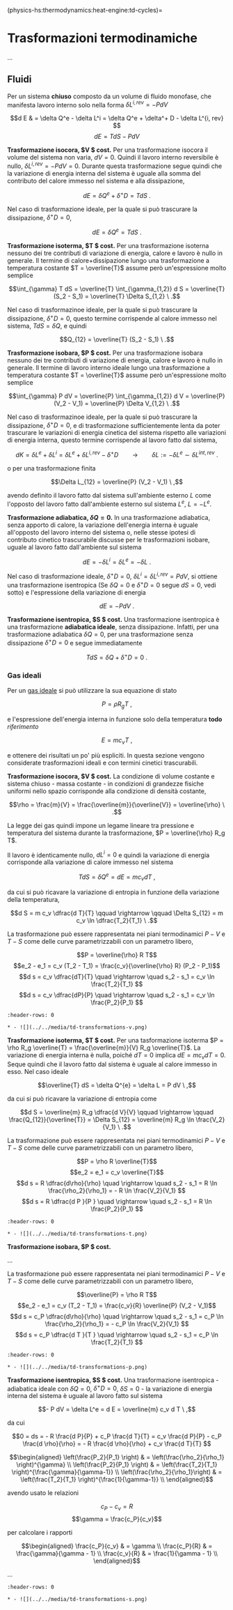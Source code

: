 (physics-hs:thermodynamics:heat-engine:td-cycles)=
# Trasformazioni termodinamiche

...

## Fluidi

Per un sistema **chiuso** composto da un volume di fluido monofase, che manifesta lavoro interno solo nella forma $\delta L^{i,rev} = -P dV$

$$d E & = \delta Q^e - \delta L^i = \delta Q^e + \delta^+ D - \delta L^{i, rev} $$
$$d E = T d S - P d V$$

**Trasformazione isocora, $V $ cost.** Per una trasformazione isocora il volume del sistema non varia, $d V = 0$. Quindi il lavoro interno reversibile è nullo, $\delta L^{i,rev} = - P dV = 0$. Durante questa trasformazione segue quindi che la variazione di energia interna del sistema è uguale alla somma del contributo del calore immesso nel sistema e alla dissipazione,

$$d E = \delta Q^e + \delta^+ D = T dS \ .$$

Nel caso di trasformazione ideale, per la quale si può trascurare la dissipazione, $\delta^+ D = 0$,

$$d E = \delta Q^e = T dS \ .$$

**Trasformazione isoterma, $T $ cost.** Per una trasformazione isoterna nessuno dei tre contributi di variazione di energia, calore e lavoro è nullo in generale. Il termine di calore+dissipazione lungo una trasformazione a temperatura costante $T = \overline{T}$ assume però un'espressione molto semplice

$$\int_{\gamma} T dS = \overline{T} \int_{\gamma_{1,2}} d S = \overline{T} (S_2 - S_1) = \overline{T} \Delta S_{1,2} \ .$$

Nel caso di trasformazinoe ideale, per la quale si può trascurare la dissipazione, $\delta^+ D = 0$, questo termine corrispende al calore immesso nel sistema, $T d S = \delta Q$, e quindi

$$Q_{12} = \overline{T} (S_2 - S_1) \ .$$

**Trasformazione isobara, $P $ cost.** Per una trasformazione isobara nessuno dei tre contributi di variazione di energia, calore e lavoro è nullo in generale. Il termine di lavoro interno ideale lungo una trasformazione a temperatura costante $T = \overline{T}$ assume però un'espressione molto semplice

$$\int_{\gamma} P dV = \overline{P} \int_{\gamma_{1,2}} d V = \overline{P} (V_2 - V_1) = \overline{P} \Delta V_{1,2} \ .$$

Nel caso di trasformazinoe ideale, per la quale si può trascurare la dissipazione, $\delta^+ D = 0$, e di trasformazione sufficientemente lenta da poter trascurare le variazioni di energia cinetica del sistema rispetto alle variazioni di energia interna, questo termine corrispende al lavoro fatto dal sistema, 

$$d K = \delta L^e + \delta L^i = \delta L^e + \delta L^{i,rev} - \delta^+ D \qquad \rightarrow \qquad \delta L := - \delta L^e \sim \delta L^{int,rev} \ .$$

o per una trasformazione finita

$$\Delta L_{12} = \overline{P} (V_2 - V_1) \ ,$$

avendo definito il lavoro fatto dal sistema sull'ambiente esterno $L$ come l'opposto del lavoro fatto dall'ambiente esterno sul sistema $L^e$, $L = - L^e$.

**Trasformazione adiabatica, $\delta Q = 0$.** In una trasformazione adiabatica, senza apporto di calore, la variazione dell'energia interna è uguale all'opposto del lavoro interno del sistema o, nelle stesse ipotesi di contributo cinetico trascurabile discusse per le trasformazioni isobare, uguale al lavoro fatto dall'ambiente sul sistema

$$d E = - \delta L^i = \delta L^{e} = - \delta L \ .$$

Nel caso di trasformazione ideale, $\delta^+ D = 0$, $\delta L^i = \delta L^{i,rev} = P dV$, si ottiene una trasformazione isentropica (Se $\delta Q = 0$ e $\delta^+ D = 0$ segue $dS = 0$, vedi sotto) e l'espressione della variazione di energia

$$d E = - P dV \ .$$

**Trasformazione isentropica, $S $ cost.** Una trasformazione isentropica è una trasformazione **adiabatica ideale**, senza dissipazione. Infatti, per una trasformazione adiabatica $\delta Q = 0$, per una trasformazione senza dissipazione $\delta^+ D = 0$ e segue immediatamente

$$T d S = \delta Q + \delta^+ D = 0 \ .$$

### Gas ideali
Per un [gas ideale](physics-hs:thermodynamics:matter:gases:ideal) si può utilizzare la sua equazione di stato

$$P = \rho R_g T \ ,$$

e l'espressione dell'energia interna in funzione solo della temperatura **todo** *riferimento*

$$E = m c_v T \ ,$$

e ottenere dei risultati un po' più espliciti. In questa sezione vengono considerate trasformazioni ideali e con termini cinetici trascurabili.

**Trasformazione isocora, $V $ cost.** La condizione di volume costante e sistema chiuso - massa costante - in condizioni di grandezze fisiche uniformi nello spazio corrisponde alla condizione di densità costante,

$$\rho = \frac{m}{V} = \frac{\overline{m}}{\overline{V}} = \overline{\rho} \ .$$

La legge dei gas quindi impone un legame lineare tra pressione e temperatura del sistema durante la trasformazione, $P = \overline{\rho} R_g T$.

Il lavoro è identicamente nullo, $d L^ì = 0$ e quindi la variazione di energia corrisponde alla variazione di calore immesso nel sistema

$$T dS = \delta Q^e = d E = m c_v dT \ ,$$

da cui si può ricavare la variazione di entropia in funzione della variazione della temperatura,

$$d S = m c_v \dfrac{d T}{T} \qquad \rightarrow \qquad \Delta S_{12} = m c_v \ln \dfrac{T_2}{T_1} \ .$$

La trasformazione può essere rappresentata nei piani termodinamici $P-V$ e $T-S$ come delle curve parametrizzabili con un parametro libero,

$$P = \overline{\rho} R T$$
$$e_2 - e_1 = c_v (T_2 - T_1) = \frac{c_v}{\overline{\rho} R} (P_2 - P_1)$$
$$d s = c_v \dfrac{dT}{T} \quad \rightarrow \quad s_2 - s_1 = c_v \ln \frac{T_2}{T_1} $$
$$d s = c_v \dfrac{dP}{P} \quad \rightarrow \quad s_2 - s_1 = c_v \ln \frac{P_2}{P_1} $$

```{list-table}
:header-rows: 0

* - ![](../../media/td-transformations-v.png)

```

**Trasformazione isoterma, $T $ cost.** Per una tasformazione isoterma $P = \rho R_g \overline{T} = \frac{\overline{m}}{V} R_g \overline{T}$. La variazione di energia interna è nulla, poiché $dT = 0$ implica $d E = m c_v dT = 0$. Seque quindi che il lavoro fatto dal sistema è uguale al calore immesso in esso. Nel caso ideale

$$\overline{T} dS = \delta Q^{e} = \delta L = P dV \ ,$$

da cui si può ricavare la variazione di entropia come

$$d S = \overline{m} R_g \dfrac{d V}{V} \qquad \rightarrow \qquad \frac{Q_{12}}{\overline{T}} = \Delta S_{12} = \overline{m} R_g \ln \frac{V_2}{V_1} \ .$$

La trasformazione può essere rappresentata nei piani termodinamici $P-V$ e $T-S$ come delle curve parametrizzabili con un parametro libero,

$$P = \rho R \overline{T}$$
$$e_2 = e_1 = c_v \overline{T}$$
$$d s = R \dfrac{d\rho}{\rho} \quad \rightarrow \quad s_2 - s_1 = R \ln \frac{\rho_2}{\rho_1} = - R \ln \frac{V_2}{V_1} $$
$$d s = R \dfrac{d P  }{P   } \quad \rightarrow \quad s_2 - s_1 = R \ln \frac{P_2}{P_1} $$

```{list-table}
:header-rows: 0

* - ![](../../media/td-transformations-t.png)
```

**Trasformazione isobara, $P $ cost.**

...

La trasformazione può essere rappresentata nei piani termodinamici $P-V$ e $T-S$ come delle curve parametrizzabili con un parametro libero,

$$\overline{P} = \rho R T$$
$$e_2 - e_1 = c_v (T_2 - T_1) = \frac{c_v}{R} \overline{P} (V_2 - V_1)$$
$$d s = c_P \dfrac{d\rho}{\rho} \quad \rightarrow \quad s_2 - s_1 = c_P \ln \frac{\rho_2}{\rho_1} = - c_P \ln \frac{V_2}{V_1} $$
$$d s = c_P \dfrac{d T  }{T   } \quad \rightarrow \quad s_2 - s_1 = c_P \ln \frac{T_2}{T_1} $$

```{list-table}
:header-rows: 0

* - ![](../../media/td-transformations-p.png)
```

**Trasformazione isentropica, $S $ cost.** Una trasformazione isentropica - adiabatica ideale con $\delta Q = 0$, $\delta^+ D = 0$, $\delta S = 0$ - la variazione di energia interna del sistema è uguale al lavoro fatto sul sistema

$$- P dV = \delta L^e = d E = \overline{m} c_v d T \ ,$$

da cui

$$0 = ds = - R \frac{d P}{P} + c_P \frac{d T}{T} =  c_v \frac{d P}{P} - c_P \frac{d \rho}{\rho} = - R \frac{d \rho}{\rho} + c_v \frac{d T}{T} $$

$$\begin{aligned}
  \left(\frac{P_2}{P_1}      \right) & = \left(\frac{\rho_2}{\rho_1} \right)^{\gamma}  \\  
  \left(\frac{P_2}{P_1}      \right) & = \left(\frac{T_2}{T_1}       \right)^{\frac{\gamma}{\gamma-1}}  \\
  \left(\frac{\rho_2}{\rho_1}\right) & = \left(\frac{T_2}{T_1}       \right)^{\frac{1}{\gamma-1}}  \\
\end{aligned}$$

avendo usato le relazioni

$$c_P - c_v = R$$
$$\gamma = \frac{c_P}{c_v}$$

per calcolare i rapporti

$$\begin{aligned}
 \frac{c_P}{c_v} & = \gamma \\
 \frac{c_P}{R}   & = \frac{\gamma}{\gamma - 1} \\
 \frac{c_v}{R}   & = \frac{1}{\gamma - 1} \\
\end{aligned}$$

...

```{list-table}
:header-rows: 0

* - ![](../../media/td-transformations-s.png)
```

